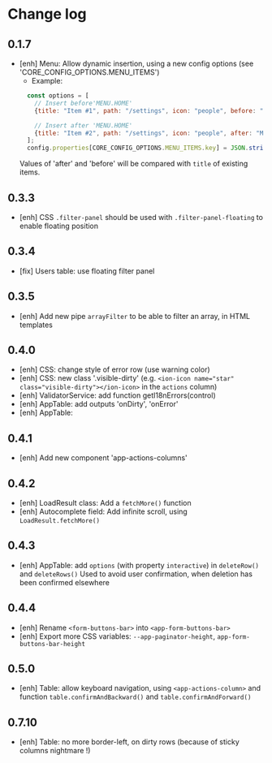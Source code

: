 # Change log

## 0.1.7

- [enh] Menu: Allow dynamic insertion, using a new config options (see 'CORE_CONFIG_OPTIONS.MENU_ITEMS')
  * Example: 
  ```js
    const options = [
      // Insert before'MENU.HOME'
      {title: "Item #1", path: "/settings", icon: "people", before: "MENU.HOME"},
  
      // Insert after 'MENU.HOME'
      {title: "Item #2", path: "/settings", icon: "people", after: "MENU.HOME"}
    ];
    config.properties[CORE_CONFIG_OPTIONS.MENU_ITEMS.key] = JSON.stringify(items); 
  ```
  Values of 'after' and 'before' will be compared with `title` of existing items.

## 0.3.3

- [enh] CSS `.filter-panel` should be used with `.filter-panel-floating` to enable floating position

## 0.3.4

- [fix] Users table: use floating filter panel

## 0.3.5

- [enh] Add new pipe `arrayFilter` to be able to filter an array, in HTML templates

## 0.4.0

- [enh] CSS: change style of error row (use warning color)
- [enh] CSS: new class '.visible-dirty' (e.g. `<ion-icon name="star" class="visible-dirty"></ion-icon>` in the `actions` column)
- [enh] ValidatorService: add function getI18nErrors(control)
- [enh] AppTable: add outputs 'onDirty', 'onError'
- [enh] AppTable: 

## 0.4.1

- [enh] Add new component 'app-actions-columns'

## 0.4.2

- [enh] LoadResult class: Add a `fetchMore()` function
- [enh] Autocomplete field: Add infinite scroll, using `LoadResult.fetchMore()`

## 0.4.3

- [enh] AppTable: add `options` (with property `interactive`) in `deleteRow()` and `deleteRows()`
  Used to avoid user confirmation, when deletion has been confirmed elsewhere

## 0.4.4

- [enh] Rename `<form-buttons-bar>` into `<app-form-buttons-bar>`
- [enh] Export more CSS variables: `--app-paginator-height`, `app-form-buttons-bar-height`

## 0.5.0

- [enh] Table: allow keyboard navigation, using `<app-actions-column>` and function `table.confirmAndBackward()` and `table.confirmAndForward()`

## 0.7.10

- [enh] Table: no more border-left, on dirty rows (because of sticky columns nightmare !)
